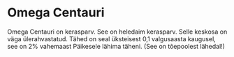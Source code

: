 # Omega Centauri

Omega Centauri on kerasparv. See on heledaim kerasparv. Selle keskosa on väga
ülerahvastatud. Tähed on seal üksteisest 0,1 valgusaasta kaugusel, see on 2%
vahemaast Päikesele lähima täheni. (See on tõepoolest lähedal!)
